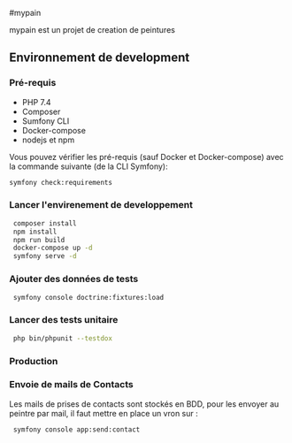 #mypain

mypain est un projet de creation de peintures

## Environnement de development

### Pré-requis

* PHP 7.4
* Composer
* Sumfony CLI
* Docker-compose
* nodejs et npm

Vous pouvez vérifier les pré-requis (sauf Docker et Docker-compose) avec la commande suivante (de la CLI Symfony):

```bash
symfony check:requirements
```

### Lancer l'envirenement de developpement
```bash
 composer install
 npm install
 npm run build
 docker-compose up -d
 symfony serve -d
```

### Ajouter des données de tests
```bash
 symfony console doctrine:fixtures:load
```
### Lancer des tests unitaire
```bash
 php bin/phpunit --testdox
```

### Production

### Envoie de mails de Contacts

Les mails de prises de contacts sont stockés en BDD, pour les envoyer au peintre par mail, il faut mettre en place un vron sur :

```bash
 symfony console app:send:contact
```
